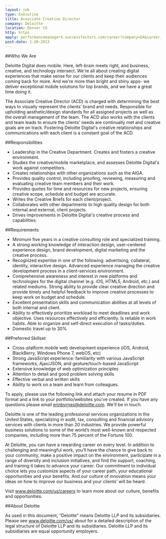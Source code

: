 ```yaml
---
layout: job
type: Executive
title: Associate Creative Director
company: Deloitte
location: Denver CO
http: https
apply: performancemanager4.successfactors.com/career?company=EA&career_job_req_id=8722&career_ns=job_listing&navBarLevel=JOB_SEARCH
post-date: 1-20-2013
--- 
```


##Who We Are        

Deloitte Digital does mobile. Here, left-brain meets right, and business, creative, and technology intersect. We're all about creating digital experiences that make sense for our clients and keep their audiences coming back for more. And we're more than bright and shiny apps- we deliver exceptional mobile solutions for top brands, and we have a great time doing it.

The Associate Creative Director (ACD) is charged with determining the best ways to visually represent the clients' brand and needs.  Responsible for upholding aesthetic/design standards for all assigned projects as well as the overall management of the team.  The ACD also works with the clients and team leads to ensure the clients' needs are continually met and creative goals are on track.  Fostering Deloitte Digital's creative relationships and communications with each client is a constant goal of the ACD.

##Responsibilities
* Leadership in the Creative Department. Creates and fosters a creative environment.
* Studies the creative/mobile marketplace, and assesses Deloitte Digital's work against competitors.
* Creates relationships with other organizations such as the AIGA.
* Provides quality control, including proofing, reviewing, measuring and evaluating creative team members and their work.
* Provides quotes for time and resources for new projects, ensuring creative scope, schedule and budget are accurate.
* Writes the Creative Briefs for each client/project.
* Collaborates with other departments to high quality design for both internal and external, client projects.
* Drives improvements in Deloitte Digital's creative process and capabilities.

##Requirements     
* Minimum five years in a creative consulting role and specialized training.
* A strong working knowledge of interaction design, user-centered experience design, brand development, digital marketing and the creative process.
* Recognized expertise in one of the following: advertising, collateral, identity, interactive design. Advanced experience managing the creative development process in a client-services environment.
* Comprehensive awareness and interest in new platforms and technologies for the digital channel (e.g. iOS, HTML5, Android, etc.) and related mediums. Strong ability to provide clear creative direction and provide timely and helpful feedback to improve creative processes to keep work on budget and schedule.
* Excellent presentation skills and communication abilities at all levels of both internal and client.
* Ability to effectively prioritize workload to meet deadlines and work objective. Uses resources effectively and efficiently. Is reliable in work habits. Able to organize and self-direct execution of tasks/duties.
* Domestic travel up to 30%

##Preferred Skillset
* Cross-platform mobile web development experience (iOS, Android, BlackBerry, Windows Phone 7, webOS, etc)
* Strong JavaScript experience: familiarity with various JavaScript frameworks, Ajax/JSON, and gesture/touch-based JavaScript
* Extensive knowledge of web optimization principles 
* Attention to detail and good problem solving skills
* Effective verbal and written skills
* Ability to work on a team and learn from colleagues.

To apply, please use the following link and attach your resume in PDF format and a link to your portfolio/websites you've created.  If you have any questions please email erinbyrnes@deloitte.com.  We'll be in touch.

Deloitte is one of the leading professional services organizations in the United States, specializing in audit, tax, consulting and financial advisory services with clients in more than 20 industries. We provide powerful business solutions to some of the world’s most well-known and respected companies, including more than 75 percent of the Fortune 100. 

At Deloitte, you can have a rewarding career on every level. In addition to challenging and meaningful work, you’ll have the chance to give back to your community, make a positive impact on the environment, participate in a range of diversity and inclusion initiatives, and find the support, coaching, and training it takes to advance your career. Our commitment to individual choice lets you customize aspects of your career path, your educational opportunities and your benefits. And our culture of innovation means your ideas on how to improve our business and your clients’ will be heard.

Visit www.deloitte.com/us/careers to learn more about our culture, benefits and opportunities.



##About Deloitte

As used in this document, “Deloitte” means Deloitte LLP and its subsidiaries. Please see www.deloitte.com/us/ about for a detailed description of the legal structure of Deloitte LLP and its subsidiaries. Deloitte LLP and its subsidiaries are equal opportunity employers.